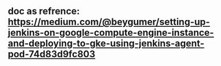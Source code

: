 ## doc as refrence: https://medium.com/@beygumer/setting-up-jenkins-on-google-compute-engine-instance-and-deploying-to-gke-using-jenkins-agent-pod-74d83d9fc803
